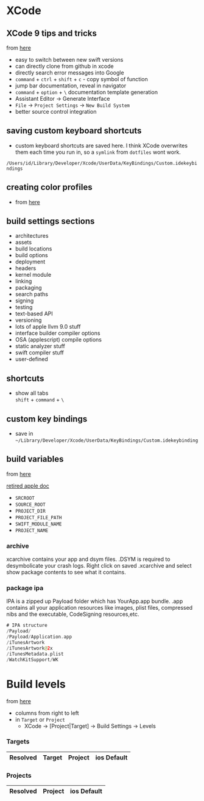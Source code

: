 # XCode

## XCode 9 tips and tricks

from [here](https://talk.objc.io/episodes/S01E60-xcode-9-productivity-tips)
* easy to switch between new swift versions
* can directly clone from github in xcode
* directly search error messages into Google
* `command` + `ctrl` + `shift` + `c` - copy symbol of function
* jump bar documentation, reveal in navigator
* `command` + `option` + `\` documentation template generation
* Assistant Editor -> Generate Interface
* `File` -> `Project Settings` -> `New Build System`
* better source control integration


## saving custom keyboard shortcuts

- custom keyboard shortcuts are saved here. I think XCode overwrites them each
time you run in, so a `symlink` from `dotfiles` wont work.

`/Users/id/Library/Developer/Xcode/UserData/KeyBindings/Custom.idekeybindings`

## creating color profiles
- from [here](https://www.natashatherobot.com/xcode-color-palette/)

## build settings sections
* architectures
* assets
* build locations
* build options
* deployment
* headers
* kernel module
* linking
* packaging
* search paths
* signing
* testing
* text-based API
* versioning
* lots of apple llvm 9.0 stuff
* interface builder compiler options
* OSA (applescript) compile options
* static analyzer stuff
* swift compiler stuff
* user-defined

## shortcuts

* show all tabs  
`shift` + `command` + `\`

## custom key bindings
* save in `~/Library/Developer/Xcode/UserData/KeyBindings/Custom.idekeybinding`

## build variables
from [here](https://stackoverflow.com/questions/36323031/what-the-different-between-srcroot-and-project-dir)

[retired apple doc](https://developer.apple.com/legacy/library/documentation/DeveloperTools/Reference/XcodeBuildSettingRef/1-Build_Setting_Reference/build_setting_ref.html#//apple_ref/doc/uid/TP40003931-CH3-SW49)


* `SRCROOT`
* `SOURCE_ROOT`
* `PROJECT_DIR`
* `PROJECT_FILE_PATH`
* `SWIFT_MODULE_NAME`
* `PROJECT_NAME`

### archive
xcarchive contains your app and dsym files. .DSYM is required to desymbolicate
your crash logs. Right click on saved .xcarchive and select show package
contents to see what it contains.

### package ipa
IPA is a zipped up Payload folder which has YourApp.app bundle. .app contains
all your application resources like images, plist files, compressed nibs and the
executable, CodeSigning resources,etc.

```swift
# IPA structure
/Payload/
/Payload/Application.app
/iTunesArtwork
/iTunesArtwork@2x
/iTunesMetadata.plist
/WatchKitSupport/WK
```

# Build levels
from [here](https://stackoverflow.com/questions/16649635/what-is-the-fourth-columns-meaning-of-xcodes-setting)

* columns from right to left
* in `Target` or `Project`
  * XCode -> [Project|Target] -> Build Settings -> Levels

### Targets
| Resolved 	| Target 	| Project 	| ios Default 	|
|----------	|--------	|---------	|-------------	|

### Projects
| Resolved | Project | ios Default |
|----------|---------|-------------|
